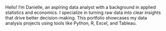 Hello! I’m Danielle, an aspiring data analyst with a background in applied statistics and economics. I specialize in turning raw data into clear insights that drive better decision-making. This portfolio showcases my data analysis projects using tools like Python, R, Excel, and Tableau.

